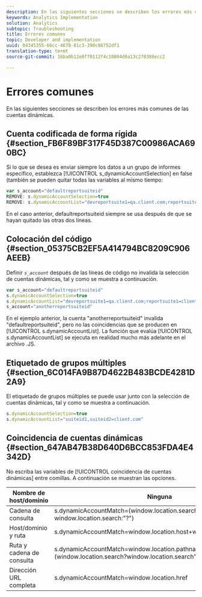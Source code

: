 ```yaml
---
description: En las siguientes secciones se describen los errores más comunes de las cuentas dinámicas.
keywords: Analytics Implementation
solution: Analytics
subtopic: Troubleshooting
title: Errores comunes
topic: Developer and implementation
uuid: 04345355-60cc-4678-81c3-390c86752df1
translation-type: tm+mt
source-git-commit: 16ba0b12e0f70112f4c10804d0a13c278388ecc2

---
```



# Errores comunes

En las siguientes secciones se describen los errores más comunes de las cuentas dinámicas.

## Cuenta codificada de forma rígida {#section_FB6F89BF317F45D387C00986ACA690BC}

Si lo que se desea es enviar siempre los datos a un grupo de informes específico, establezca [!UICONTROL s_dynamicAccountSelection] en false (también se pueden quitar todas las variables al mismo tiempo:

```js
var s_account="defaultreportsuiteid" 
REMOVE: s.dynamicAccountSelection=true 
REMOVE: s.dynamicAccountList="devreportsuite1=qa.client.com;reportsuite1=client.com" 
```

En el caso anterior, defaultreportsuiteid siempre se usa después de que se hayan quitado las otras dos líneas.

## Colocación del código {#section_05375CB2EF5A414794BC8209C906AEEB}

Definir *`s_account`* después de las líneas de código no invalida la selección de cuentas dinámicas, tal y como se muestra a continuación.

```js
var s_account="defaultreportsuiteid" 
s.dynamicAccountSelection=true 
s.dynamicAccountList="devreportsuite1=qa.client.com;reportsuite1=client.com" 
s_account="anotherreportsuiteid" 
```

En el ejemplo anterior, la cuenta "anotherreportsuiteid" invalida "defaultreportsuiteid", pero no las coincidencias que se producen en [!UICONTROL s.dynamicAccountList]. La función que evalúa [!UICONTROL s.dynamicAccountList] se ejecuta en realidad mucho más adelante en el archivo .JS.

## Etiquetado de grupos múltiples {#section_6C014FA9B87D4622B483BCDE4281D2A9}

El etiquetado de grupos múltiples se puede usar junto con la selección de cuentas dinámicas, tal y como se muestra a continuación.

```js
s.dynamicAccountSelection=true 
s.dynamicAccountList="suiteid1,suiteid2=client.com" 
```

## Coincidencia de cuentas dinámicas {#section_647AB47B38D640D6BCC853FDA4E4342D}

No escriba las variables de [!UICONTROL coincidencia de cuentas dinámicas] entre comillas. A continuación se muestran las opciones.

| Nombre de host/dominio | Ninguna |
|---|---|
| Cadena de consulta | s.dynamicAccountMatch=(window.location.search?window.location.search:"?") |
| Host/dominio y ruta | s.dynamicAccountMatch=window.location.host+window.lcation.pathname |
| Ruta y cadena de consulta | s.dynamicAccountMatch=window.location.pathname+(window.location.search?window.location.search""?") |
| Dirección URL completa | s.dynamicAccountMatch=window.location.href |

